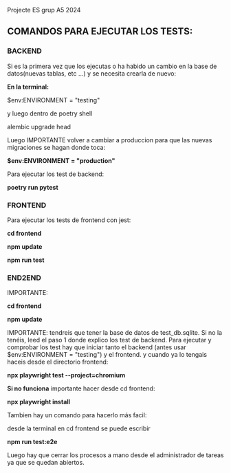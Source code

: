 Projecte ES grup A5 2024

## COMANDOS PARA EJECUTAR LOS TESTS:

### BACKEND

Si es la primera vez que los ejecutas o ha habido un cambio en la base de datos(nuevas tablas, etc ...) y se necesita crearla de nuevo:

**En la terminal:**

$env:ENVIRONMENT = "testing"

y luego dentro de poetry shell

alembic upgrade head

Luego IMPORTANTE volver a cambiar a produccion para que las nuevas migraciones se hagan donde toca:

**$env:ENVIRONMENT = "production"**

Para ejecutar los test de backend:

**poetry run pytest**

### FRONTEND

Para ejecutar los tests de frontend con jest:

**cd frontend** 

**npm update**

**npm run test**


### END2END

IMPORTANTE:

**cd frontend**

**npm update**

IMPORTANTE: tendreis que tener la base de datos de test_db.sqlite. Si no la tenéis, leed el paso 1 donde explico los test de backend.
Para ejecutar y comprobar los test hay que iniciar tanto el backend (antes usar $env:ENVIRONMENT = "testing") y el frontend. y cuando ya lo tengais haceis desde el directorio frontend:

**npx playwright test --project=chromium**

**Si no funciona** importante hacer desde cd frontend:

**npx playwright install**

Tambien hay un comando para hacerlo más facil:

desde la terminal en cd frontend se puede escribir

**npm run test:e2e**

Luego hay que cerrar los procesos a mano desde el administrador de tareas ya que se quedan abiertos.







